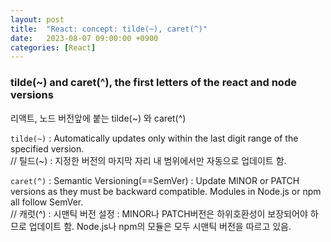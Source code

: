 ```yaml
---
layout: post
title:  "React: concept: tilde(~), caret(^)"
date:   2023-08-07 09:00:00 +0900
categories: [React]
---
```


### tilde(~) and caret(^), the first letters of the react and node versions   
리액트, 노드 버전앞에 붙는 tilde(~) 와 caret(^)   

`tilde(~)` : Automatically updates only within the last digit range of the specified version.   
// 틸드(~) : 지정한 버전의 마지막 자리 내 범위에서만 자동으로 업데이트 함.   
   
`caret(^)` : Semantic Versioning(==SemVer) : Update MINOR or PATCH versions as they must be backward compatible. Modules in Node.js or npm all follow SemVer.   
// 캐럿(^) : 시맨틱 버전 설정 : MINOR나 PATCH버전은 하위호환성이 보장되어야 하므로 업데이트 함. Node.js나 npm의 모듈은 모두 시맨틱 버전을 따르고 있음.   
